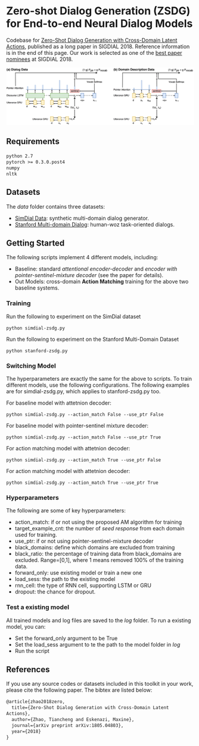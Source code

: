 # Zero-shot Dialog Generation (ZSDG) for End-to-end Neural Dialog Models
Codebase for [Zero-Shot Dialog Generation with Cross-Domain Latent Actions](https://arxiv.org/abs/1805.04803), published as a long paper in SIGDIAL 2018. Reference information is in the end of this page.
Our work is selected as one of the [best paper nominees](http://workshops.sigdial.org/conference19/proceedings.html#bestpapercandidates) at SIGDIAL 2018.

<p align="center">
  <img width="700" src="sigdial_zs_ed.png">
</p>

## Requirements
    python 2.7
    pytorch >= 0.3.0.post4
    numpy
    nltk
    
## Datasets
The *data* folder contains three datasets:
- [SimDial Data](https://github.com/snakeztc/SimDial): synthetic multi-domain dialog generator.
- [Stanford Multi-domain Dialog](https://nlp.stanford.edu/blog/a-new-multi-turn-multi-domain-task-oriented-dialogue-dataset/): human-woz task-oriented dialogs.


## Getting Started

The following scripts implement 4 different models, including:
- Baseline: standard *attentional encoder-decoder* and *encoder with pointer-sentinel-mixture decoder* (see the paper for details).
- Out Models: cross-domain **Action Matching** training for the above two baseline systems. 

### Training

Run the following to experiment on the SimDial dataset

    python simdial-zsdg.py
    
Run the following to experiment on the Stanford Multi-Domain Dataset

    python stanford-zsdg.py
    
    
### Switching Model

The hyperparameters are exactly the same for the above to scripts. To train different models, use the following 
configurations. The following examples are for simdial-zsdg.py, which applies to stanford-zsdg.py too.

For baseline model with attetnion decoder:

    python simdial-zsdg.py --action_match False --use_ptr False
    
For baseline model with pointer-sentinel mixture decoder:

    python simdial-zsdg.py --action_match False --use_ptr True    
    
For action matching model with attetnion decoder:

    python simdial-zsdg.py --action_match True --use_ptr False
    
For action matching model with attetnion decoder:

    python simdial-zsdg.py --action_match True --use_ptr True    


### Hyperparameters
The following are some of key hyperparameters:

- action_match: if or not using the proposed AM algorithm for training
- target_example_cnt: the number of *seed response* from each domain used for training.
- use_ptr: if or not using pointer-sentinel-mixture decoder
- black_domains: define which domains are excluded from training
- black_ratio: the percentage of training data from black_domains are excluded. Range=[0,1], where 1 means removed 
100% of the training data.
- forward_only: use existing model or train a new one
- load_sess: the path to the existing model
- rnn_cell: the type of RNN cell, supporting LSTM or GRU
- dropout: the chance for dropout.


### Test a existing model
All trained models and log files are saved to the *log* folder. To run a existing model, you can:

- Set the forward_only argument to be True
- Set the load_sess argument to te the path to the model folder in *log*
- Run the script 

## References
   If you use any source codes or datasets included in this toolkit in your work, please cite the following paper. The bibtex are listed below:
   
    @article{zhao2018zero,
      title={Zero-Shot Dialog Generation with Cross-Domain Latent Actions},
      author={Zhao, Tiancheng and Eskenazi, Maxine},
      journal={arXiv preprint arXiv:1805.04803},
      year={2018}
    }

